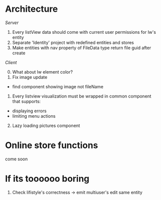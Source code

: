 # Architecture

_Server_

1. Every listView data should come with current user permissions for lw's entity
2. Separate 'Identity' project with redefined entities and stores
3. Make entities with nav property of FileData type return file guid after create

_Client_

0. What about lw element color?
1. Fix image update

- find component showing image not fileName

1. Every listview visualization must be wrapped in common component that supports:

- displaying errors
- limiting menu actions

2. Lazy loading pictures component

# Online store functions

come soon

# If its toooooo boring

1. Check lifistyle's correctness -> emit multiuser's edit same entity
